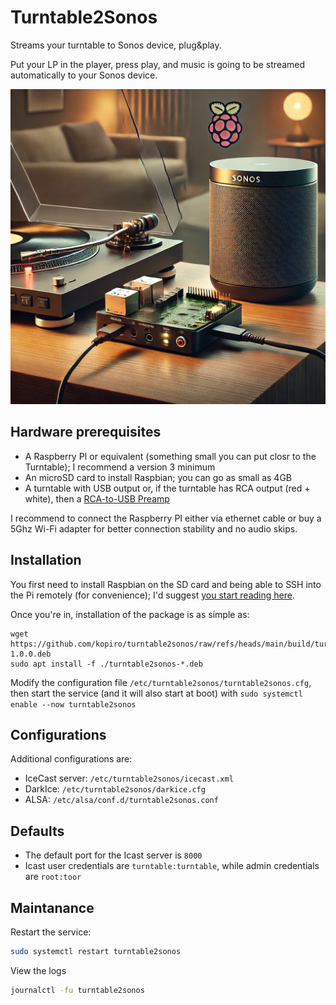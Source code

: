 # Turntable2Sonos

Streams your turntable to Sonos device, plug&play.

Put your LP in the player, press play, and music is going to be streamed automatically to your Sonos device.

![Turntable2Sonos](turntable2sonos.jpg)

## Hardware prerequisites

- A Raspberry PI or equivalent (something small you can put closr to the Turntable); I recommend a version 3 minimum
- An microSD card to install Raspbian; you can go as small as 4GB
- A turntable with USB output or, if the turntable has RCA output (red + white), then a [RCA-to-USB Preamp](https://www.behringer.com/product.html?modelCode=0805-AAF)

I recommend to connect the Raspberry PI either via ethernet cable or buy a 5Ghz Wi-Fi adapter for better connection stability and no audio skips.

## Installation

You first need to install Raspbian on the SD card and being able to SSH into the Pi remotely (for convenience); I'd suggest [you start reading here](https://www.raspberrypi.com/documentation/computers/getting-started.html).

Once you're in, installation of the package is as simple as:

```
wget https://github.com/kopiro/turntable2sonos/raw/refs/heads/main/build/turntable2sonos-1.0.0.deb
sudo apt install -f ./turntable2sonos-*.deb
```

Modify the configuration file `/etc/turntable2sonos/turntable2sonos.cfg`, then start the service (and it will also start at boot) with `sudo systemctl enable --now turntable2sonos`

## Configurations

Additional configurations are:

- IceCast server: `/etc/turntable2sonos/icecast.xml`
- DarkIce: `/etc/turntable2sonos/darkice.cfg`
- ALSA: `/etc/alsa/conf.d/turntable2sonos.conf`

## Defaults

- The default port for the Icast server is `8000`
- Icast user credentials are `turntable:turntable`, while admin credentials are `root:toor`

## Maintanance

Restart the service:

```sh
sudo systemctl restart turntable2sonos
```

View the logs

```sh
journalctl -fu turntable2sonos
```